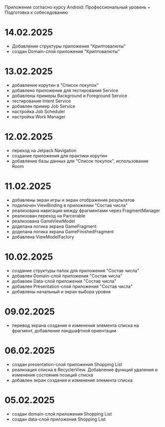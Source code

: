 Приложение согласно курсу Android: Профессиональный уровень + Подготовка к собеседованию

# 14.02.2025
- Добавление структуры приложения "Криптовалюты"
- создан Domain-слой приложения "Криптовалюты"

# 13.02.2025
- добавление корутин в "Список покупок"
- добавлено приложение для тестирования Service
- добавлены примеры Background и Foreground Service
- тестирование Intent Service
- добавлен пример Job Service
- настройка Job Scheduler
- настройка Work Manager

# 12.02.2025
- переход на Jetpack Navigation
- создание приложения для практики корутин
- добавление базы данных для "Список покупок", использование Room

# 11.02.2025
- добавлены экран игры и экран отображения результатов
- подключен ViewBinding в приложении "Состав числа"
- реализована навигация между фрагментами через FragmentManager
- реализован переход на Parcerable
- реализована GameViewModel
- доделана логика экрана GameFragment
- доделана логика экрана GameFinishedFragment
- добавлена ViewModelFactory

# 10.02.2025
- создание структуры папок для приложения "Состав числа"
- добавлен Domain-слой приложения "Состав числа"
- добавлен Data-слой приложения "Состав числа"
- добавлен Presentation-слой приложения "Состав числа"
- добавлены начальный и экран выбора уровня

# 09.02.2025
- перевод экрана создания и изменения элемента списка на фрагмент, добавление ландшафтной ориентации

# 06.02.2025
- создан presentation-слой приложения Shopping List
- реализация списка в RecyclerView. Добавление функций удаления и изменения состояния позиций списка
- добавлен экран создания и изменения элемента списка

# 05.02.2025
- создан domain-слой приложения Shopping List
- создан data-слой приложения Shopping List